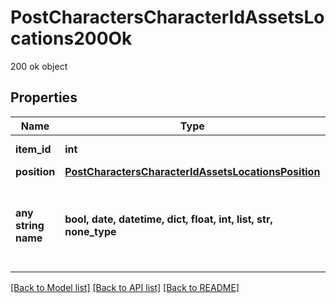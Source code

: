 # PostCharactersCharacterIdAssetsLocations200Ok

200 ok object

## Properties
Name | Type | Description | Notes
------------ | ------------- | ------------- | -------------
**item_id** | **int** | item_id integer | 
**position** | [**PostCharactersCharacterIdAssetsLocationsPosition**](PostCharactersCharacterIdAssetsLocationsPosition.md) |  | 
**any string name** | **bool, date, datetime, dict, float, int, list, str, none_type** | any string name can be used but the value must be the correct type | [optional]

[[Back to Model list]](../README.md#documentation-for-models) [[Back to API list]](../README.md#documentation-for-api-endpoints) [[Back to README]](../README.md)


